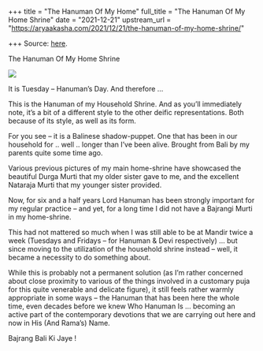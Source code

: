 +++
title = "The Hanuman Of My Home"
full_title = "The Hanuman Of My Home Shrine"
date = "2021-12-21"
upstream_url = "https://aryaakasha.com/2021/12/21/the-hanuman-of-my-home-shrine/"

+++
Source: [here](https://aryaakasha.com/2021/12/21/the-hanuman-of-my-home-shrine/).

The Hanuman Of My Home Shrine

![](https://aryaakasha.files.wordpress.com/2021/12/img_30921.jpg?w=768)

It is Tuesday – Hanuman’s Day. And therefore …

This is the Hanuman of my Household Shrine. And as you’ll immediately
note, it’s a bit of a different style to the other deific
representations. Both because of its style, as well as its form.

For you see – it is a Balinese shadow-puppet. One that has been in our
household for .. well .. longer than I’ve been alive. Brought from Bali
by my parents quite some time ago.

Various previous pictures of my main home-shrine have showcased the
beautiful Durga Murti that my older sister gave to me, and the excellent
Nataraja Murti that my younger sister provided.

Now, for six and a half years Lord Hanuman has been strongly important
for my regular practice – and yet, for a long time I did not have a
Bajrangi Murti in my home-shrine.

This had not mattered so much when I was still able to be at Mandir
twice a week (Tuesdays and Fridays – for Hanuman & Devi respectively) …
but since moving to the utilization of the household shrine instead –
well, it became a necessity to do something about.

While this is probably not a permanent solution (as I’m rather concerned
about close proximity to various of the things involved in a customary
puja for this quite venerable and delicate figure), it still feels
rather warmly appropriate in some ways – the Hanuman that has been here
the whole time, even decades before we knew Who Hanuman Is … becoming an
active part of the contemporary devotions that we are carrying out here
and now in His (And Rama’s) Name.

Bajrang Bali Ki Jaye !
